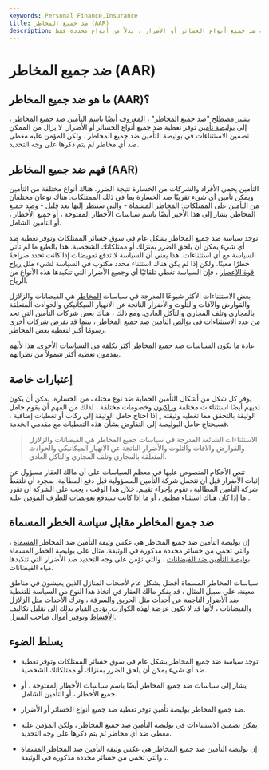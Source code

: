```yaml
---
keywords: Personal Finance,Insurance
title: ضد جميع المخاطر (AAR)
description: توفر بوليصة التأمين ضد جميع المخاطر تغطية ضد جميع أنواع الخسائر أو الأضرار ، بدلاً من أنواع محددة فقط.
---
```


# ضد جميع المخاطر (AAR)
## ما هو ضد جميع المخاطر (AAR)؟

يشير مصطلح "ضد جميع المخاطر" ، المعروف أيضًا باسم التأمين ضد جميع المخاطر ، إلى [بوليصة تأمين](/insurance) توفر تغطية ضد جميع أنواع الخسائر أو الأضرار. لا يزال من الممكن تضمين الاستثناءات في بوليصة التأمين ضد جميع المخاطر ، ولكن المؤمن عليه مغطى ضد أي مخاطر لم يتم ذكرها على وجه التحديد.

## فهم ضد جميع المخاطر (AAR)

التأمين يحمي الأفراد والشركات من الخسارة نتيجة الضرر. هناك أنواع مختلفة من التأمين ويمكن تأمين أي شيء تقريبًا ضد الخسارة بما في ذلك الممتلكات. هناك نوعان مختلفان من التأمين على الممتلكات: المخاطر المسماة - والتي سننظر إليها بعد قليل - وضد جميع المخاطر. يشار إلى هذا الأخير أيضًا باسم سياسات الأخطار المفتوحة ، أو جميع الأخطار ، أو التأمين الشامل.

توجد سياسة ضد جميع المخاطر بشكل عام في سوق خسائر الممتلكات وتوفر تغطية ضد أي شيء يمكن أن يلحق الضرر بمنزلك أو ممتلكاتك الشخصية. هذا بالطبع ما لم تأتي السياسة مع أي استثناءات. هذا يعني أن السياسة لا تدفع تعويضات إذا كانت تحدد صراحةً خطرًا معينًا. ولكن إذا لم يكن هناك استثناء محدد مكتوب في السياسة لشيء مثل [رياح قوة الإعصار](/hurricane-deductible) ، فإن السياسة تغطي تلقائيًا أي وجميع الأضرار التي تتكبدها هذه الأنواع من الرياح.

بعض الاستثناءات الأكثر شيوعًا المدرجة في سياسات [المخاطر](/risk) هي الفيضانات والزلازل والقوارض والآفات والتلوث والأضرار الناتجة عن الانهيار الميكانيكي والحوادث المتعلقة بالمجاري وتلف المجاري والتآكل العادي. ومع ذلك ، هناك بعض شركات التأمين التي تحد من عدد الاستثناءات في بوالص التأمين ضد جميع المخاطر ، بينما قد تفرض شركات أخرى رسومًا أكبر لتغطية بعض المخاطر.

عادة ما تكون السياسات ضد جميع المخاطر أكثر تكلفة من السياسات الأخرى. هذا لأنهم يقدمون تغطية أكثر شمولاً من نظرائهم.

## إعتبارات خاصة

يوفر كل شكل من أشكال التأمين الحماية ضد نوع مختلف من الخسارة. يمكن أن يكون لديهم أيضًا استثناءات مختلفة [وراكبون](/rider) وخصومات مختلفة ، لذلك من المهم أن يقوم حامل الوثيقة بالتحقق مما تغطيه وثيقته [.](/deductible) إذا احتاج حامل الوثيقة إلى ركاب أو تغطيات إضافية ، فسيحتاج حامل البوليصة إلى التفاوض بشأن هذه التغطيات مع مقدمي الخدمة.

> الاستثناءات الشائعة المدرجة في سياسات جميع المخاطر هي الفيضانات والزلازل والقوارض والآفات والتلوث والأضرار الناتجة عن الانهيار الميكانيكي والحوادث المتعلقة بالمجاري وتلف المجاري والتآكل العادي.

>

تنص الأحكام المنصوص عليها في معظم السياسات على أن مالك العقار مسؤول عن إثبات الأضرار قبل أن تتحمل شركة التأمين المسؤولية قبل دفع المطالبة. بمجرد أن تلتقط شركة التأمين المطالبة ، تقوم بإجراء تقييم. خلال هذا الوقت ، يجب على الشركة أن تقرر ما إذا كان هناك استثناء مطبق ، أو ما إذا كانت ستدفع [تعويضات](/payout) للطرف المؤمن عليه .

## ضد جميع المخاطر مقابل سياسة الخطر المسماة

إن بوليصة التأمين ضد جميع المخاطر هي عكس وثيقة التأمين ضد المخاطر [المسماة](/named_perils) ، والتي تحمي من خسائر محددة مذكورة في الوثيقة. مثال على بوليصة الخطر المسماة [بوليصة التأمين ضد الفيضانات](/flood-insurance) ، والتي تؤمن على وجه التحديد ضد الأضرار التي تتكبدها مياه الفيضانات.

سياسات المخاطر المسماة أفضل بشكل عام لأصحاب المنازل الذين يعيشون في مناطق معينة. على سبيل المثال ، قد يفكر مالك العقار في اتخاذ هذا النوع من السياسة للتغطية ضد الأضرار الناجمة عن أحداث مثل الحريق والسرقة ، وترك الأحداث مثل الزلازل والفيضانات ، لأنها قد لا تكون عرضة لهذه الكوارث. يؤدي القيام بذلك إلى تقليل تكاليف [الأقساط](/premium) وتوفير أموال صاحب المنزل.

## يسلط الضوء

- توجد سياسة ضد جميع المخاطر بشكل عام في سوق خسائر الممتلكات وتوفر تغطية ضد أي شيء يمكن أن يلحق الضرر بمنزلك أو ممتلكاتك الشخصية.

- يشار إلى سياسات ضد جميع المخاطر أيضًا باسم سياسات الأخطار المفتوحة ، أو جميع الأخطار ، أو التأمين الشامل.

- ضد جميع المخاطر بوليصة تأمين توفر تغطية ضد جميع أنواع الخسائر أو الأضرار.

- يمكن تضمين الاستثناءات في بوليصة التأمين ضد جميع المخاطر ، ولكن المؤمن عليه مغطى ضد أي مخاطر لم يتم ذكرها على وجه التحديد.

- إن بوليصة التأمين ضد جميع المخاطر هي عكس وثيقة التأمين ضد المخاطر المسماة ، والتي تحمي من خسائر محددة مذكورة في الوثيقة.

